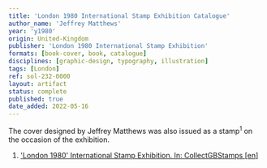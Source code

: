 ```yaml
---
title: 'London 1980 International Stamp Exhibition Catalogue'
author_name: 'Jeffrey Matthews'
year: 'y1980'
origin: United-Kingdom
publisher: 'London 1980 International Stamp Exhibition'
formats: [book-cover, book, catalogue]
disciplines: [graphic-design, typography, illustration]
tags: [London]
ref: sol-232-0000
layout: artifact
status: complete
published: true
date_added: 2022-05-16
---
```

The cover designed by Jeffrey Matthews was also issued as a stamp<sup>1</sup> on the occasion of the exhibition.




<ol class="footnotes">
<li><a class="fn-link" href="https://www.collectgbstamps.co.uk/explore/issues/?issue=169">'London 1980' International Stamp Exhibition. In: CollectGBStamps [en]</a></li>
</ol>
